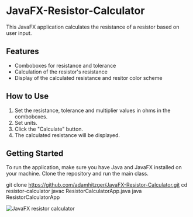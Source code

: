 # JavaFX-Resistor-Calculator

This JavaFX application calculates the resistance of a resistor based on user input.

## Features

- Comboboxes for resistance and tolerance
- Calculation of the resistor's resistance
- Display of the calculated resistance and resitor color scheme

## How to Use

1. Set the resistance, tolerance and multiplier values in ohms in the comboboxes.
2. Set units.
3. Click the "Calculate" button.
4. The calculated resistance will be displayed.

## Getting Started

To run the application, make sure you have Java and JavaFX installed on your machine. Clone the repository and run the main class.

git clone https://github.com/adamhitzger/JavaFX-Resistor-Calculator.git
cd resistor-calculator
javac ResistorCalculatorApp.java
java ResistorCalculatorApp

![JavaFX resistor calculator](JavaFX-Resistor-Calculator/blob/main/colorCodeRes/src/main/resources/com/example/calculator/graphics/img/photo.png)
